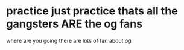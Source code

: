 # practice just practice thats all the gangsters ARE the og fans
where are you going 
there are lots of fan  about og
